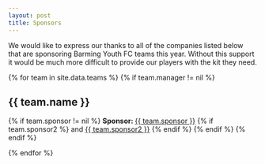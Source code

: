 ```yaml
---
layout: post
title: Sponsors
---
```


We would like to express our thanks to all of the companies listed below that are sponsoring Barming Youth FC teams this year. Without this support it would be much more difficult to provide our players with the kit they need.

{% for team in site.data.teams %}
{% if team.manager != nil %}
## {{ team.name }}

{% if team.sponsor != nil %}
<strong>Sponsor: </strong><a href="{{ team.sponsorURL }}">{{ team.sponsor }}</a>
{% if team.sponsor2 %} and <a href="{{ team.sponsorURL2 }}">{{ team.sponsor2 }}</a> {% endif %}
{% endif %}
{% endif %}

{% endfor %}

